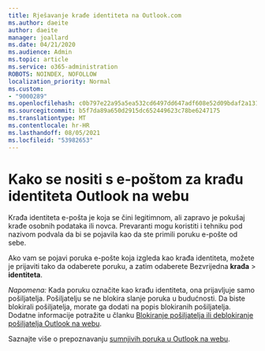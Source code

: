```yaml
---
title: Rješavanje krađe identiteta na Outlook.com
ms.author: daeite
author: daeite
manager: joallard
ms.date: 04/21/2020
ms.audience: Admin
ms.topic: article
ms.service: o365-administration
ROBOTS: NOINDEX, NOFOLLOW
localization_priority: Normal
ms.custom:
- "9000289"
ms.openlocfilehash: c0b797e22a95a5ea532cd6497dd647adf608e52d09bdaf2a13124ecdfe15d5bb
ms.sourcegitcommit: b5f7da89a650d2915dc652449623c78be6247175
ms.translationtype: MT
ms.contentlocale: hr-HR
ms.lasthandoff: 08/05/2021
ms.locfileid: "53982653"
---
```

# <a name="how-to-deal-with-a-phishing-email-in-outlook-on-the-web"></a>Kako se nositi s e-poštom za krađu identiteta Outlook na webu

Krađa identiteta e-pošta je koja se čini legitimnom, ali zapravo je pokušaj krađe osobnih podataka ili novca. Prevaranti mogu koristiti i tehniku pod nazivom podvala da bi se pojavila kao da ste primili poruku e-pošte od sebe.

Ako vam se pojavi poruka e-pošte koja izgleda kao krađa identiteta, možete je prijaviti tako da odaberete poruku, a zatim odaberete Bezvrijedna **krađa**  >  **identiteta**.

*Napomena:* Kada poruku označite kao krađu identiteta, ona prijavljuje samo pošiljatelja. Pošiljatelju se ne blokira slanje poruka u budućnosti. Da biste blokirali pošiljatelja, morate ga dodati na popis blokiranih pošiljatelja. Dodatne informacije potražite u članku [Blokiranje pošiljatelja ili deblokiranje pošiljatelja Outlook na webu](https://support.office.com/article/9bf812d4-6995-4d19-901a-76d6e26939b0).

Saznajte više o prepoznavanju [sumnjivih poruka u Outlook na webu](https://support.office.com/article/3d44102b-6ce3-4f7c-a359-b623bec82206).
